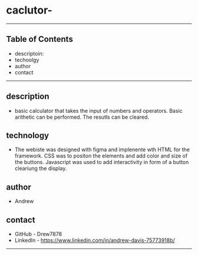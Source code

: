 # caclutor-
-------------------------------------------------------------------------------------------------------------------------------------------------------------------------
## Table of Contents
* descriptoin:
* techoolgy
* author
* contact
-------------------------------------------------------------------------------------------------------------------------------------------------------------------------
## description
* basic calculator that takes the input of numbers and operators. Basic arithetic can be performed. The resutls can be cleared. 

## technology
*  The webiste was designed with figma and implenente wth HTML for the framework. CSS was to positon the elements and add color and size of the buttons.   Javascript was used to add interactivity in form of a button cleariung the display. 

## author
- Andrew

## contact

* GitHub - Drew7878
* LinkedIn - https://www.linkedin.com/in/andrew-davis-75773918b/

-------------------------------------------------------------------------------------------------------------------------------------------------------------------------


